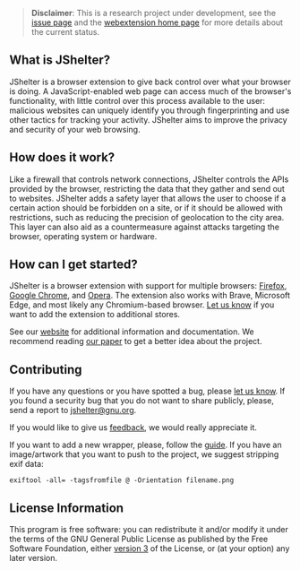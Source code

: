 > **Disclaimer**: This is a research project under development, see the [issue page](https://pagure.io/JShelter/webextension/issues) and the [webextension home page](https://JShelter.org/) for more details about the current status.

## What is JShelter?

JShelter is a browser extension to give back control over what your browser is doing. A JavaScript-enabled web page can access much of the browser's functionality, with little control over this process available to the user: malicious websites can uniquely identify you through fingerprinting and use other tactics for tracking your activity. JShelter aims to improve the privacy and security of your web browsing.

## How does it work?

Like a firewall that controls network connections, JShelter controls the APIs provided by the browser, restricting the data that they gather and send out to websites. JShelter adds a safety layer that allows the user to choose if a certain action should be forbidden on a site, or if it should be allowed with restrictions, such as reducing the precision of geolocation to the city area. This layer can also aid as a countermeasure against attacks targeting the browser, operating system or hardware.


## How can I get started?

JShelter is a browser extension with support for multiple browsers: [Firefox](https://addons.mozilla.org/firefox/addon/javascript-restrictor/), [Google Chrome](https://chrome.google.com/webstore/detail/jshelter/ammoloihpcbognfddfjcljgembpibcmb), and [Opera](https://addons.opera.com/extensions/details/javascript-restrictor/). The extension also works with Brave, Microsoft Edge, and most likely any Chromium-based browser. [Let us know](https://pagure.io/JShelter/webextension/issues) if you want to add the extension to additional stores.

See our [website](https://JShelter.org/) for additional information and documentation. We recommend
reading [our paper](https://arxiv.org/abs/2204.01392) to get a better idea about the project.

## Contributing

If you have any questions or you have spotted a bug, please [let us know](https://pagure.io/JShelter/webextension/issues). If you found a security bug that you do not want to share publicly, please, send a report to [jshelter@gnu.org](mailto:jshelter@gnu.org).

If you would like to give us [feedback](https://pagure.io/JShelter/webextension/issues), we would really appreciate it.

If you want to add a new wrapper, please, follow the [guide](https://jshelter.org/new-wrapper/). If
you have an image/artwork that you want to push to the project, we suggest stripping exif data:

```shell
exiftool -all= -tagsfromfile @ -Orientation filename.png
```

## License Information

This program is free software: you can redistribute it and/or modify it under the terms of the GNU
General Public License as published by the Free Software Foundation, either [version
3](https://www.gnu.org/licenses/gpl-3.0) of the License, or (at your option) any later version.
